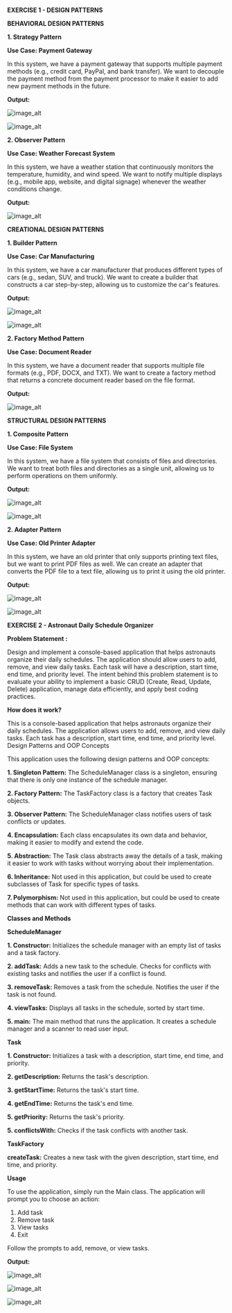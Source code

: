 **EXERCISE 1 - DESIGN PATTERNS**

**BEHAVIORAL DESIGN PATTERNS**

**1. Strategy Pattern**

**Use Case: Payment Gateway**

In this system, we have a payment gateway that supports multiple payment methods (e.g., credit card, PayPal, and bank transfer). We want to decouple the payment method from the payment processor to make it easier to add new payment methods in the future.

**Output:**

![image_alt](https://github.com/mahalakshmipp28/EI_Project_CSBS_TCE/blob/main/Payment_Gateway_1.png?raw=true)

![image_alt](https://github.com/mahalakshmipp28/EI_Project_CSBS_TCE/blob/main/Payment_Gateway_2.png?raw=true)

**2. Observer Pattern**

**Use Case: Weather Forecast System**

In this system, we have a weather station that continuously monitors the temperature, humidity, and wind speed. We want to notify multiple displays (e.g., mobile app, website, and digital signage) whenever the weather conditions change.

**Output:**

![image_alt](https://github.com/mahalakshmipp28/EI_Project_CSBS_TCE/blob/main/Weather_Forecast_1.png?raw=true)

**CREATIONAL DESIGN PATTERNS**

**1. Builder Pattern**

**Use Case: Car Manufacturing**

In this system, we have a car manufacturer that produces different types of cars (e.g., sedan, SUV, and truck). We want to create a builder that constructs a car step-by-step, allowing us to customize the car's features.

**Output:**

![image_alt](https://github.com/mahalakshmipp28/EI_Project_CSBS_TCE/blob/main/Car_Manufacturing_1.png?raw=true)

![image_alt](https://github.com/mahalakshmipp28/EI_Project_CSBS_TCE/blob/main/Car_Manufacturing_2.png?raw=true)

**2. Factory Method Pattern**

**Use Case: Document Reader**

In this system, we have a document reader that supports multiple file formats (e.g., PDF, DOCX, and TXT). We want to create a factory method that returns a concrete document reader based on the file format.

**Output:**

![image_alt](https://github.com/mahalakshmipp28/EI_Project_CSBS_TCE/blob/main/Document_Reader_1.png?raw=true)

**STRUCTURAL DESIGN PATTERNS**

**1. Composite Pattern**

**Use Case: File System**

In this system, we have a file system that consists of files and directories. We want to treat both files and directories as a single unit, allowing us to perform operations on them uniformly.

**Output:**

![image_alt](https://github.com/mahalakshmipp28/EI_Project_CSBS_TCE/blob/main/File_Systems_1.png?raw=true)

![image_alt](https://github.com/mahalakshmipp28/EI_Project_CSBS_TCE/blob/main/File_Systems_2.png?raw=true)

**2. Adapter Pattern**

**Use Case: Old Printer Adapter**

In this system, we have an old printer that only supports printing text files, but we want to print PDF files as well. We can create an adapter that converts the PDF file to a text file, allowing us to print it using the old printer.

**Output:**

![image_alt](https://github.com/mahalakshmipp28/EI_Project_CSBS_TCE/blob/main/Old_Printer_Adapter_1.png?raw=true)

![image_alt](https://github.com/mahalakshmipp28/EI_Project_CSBS_TCE/blob/main/Old_Printer_Adapter_2.png?raw=true)

**EXERCISE 2 - Astronaut Daily Schedule Organizer**

**Problem Statement :**

Design and implement a console-based application that helps astronauts organize their daily schedules. The application should allow users to add, remove, and view daily tasks. Each task will have a description, start time, end time, and priority level. The intent behind this problem statement is to evaluate your ability to implement a basic CRUD (Create, Read, Update, Delete) application, manage data efficiently, and apply best coding practices. 

**How does it work?**

This is a console-based application that helps astronauts organize their daily schedules. The application allows users to add, remove, and view daily tasks. Each task has a description, start time, end time, and priority level.
Design Patterns and OOP Concepts

This application uses the following design patterns and OOP concepts:

**1. Singleton Pattern:** The ScheduleManager class is a singleton, ensuring that there is only one instance of the schedule manager.

**2. Factory Pattern:** The TaskFactory class is a factory that creates Task objects.

**3. Observer Pattern:** The ScheduleManager class notifies users of task conflicts or updates.

**4. Encapsulation:** Each class encapsulates its own data and behavior, making it easier to modify and extend the code.

**5. Abstraction:** The Task class abstracts away the details of a task, making it easier to work with tasks without worrying about their implementation.

**6. Inheritance:** Not used in this application, but could be used to create subclasses of Task for specific types of tasks.

**7. Polymorphism:** Not used in this application, but could be used to create methods that can work with different types of tasks.

**Classes and Methods**

**ScheduleManager**

**1. Constructor:** Initializes the schedule manager with an empty list of tasks and a task factory.

**2. addTask:** Adds a new task to the schedule. Checks for conflicts with existing tasks and notifies the user if a conflict is found.

**3. removeTask:** Removes a task from the schedule. Notifies the user if the task is not found.

**4. viewTasks:** Displays all tasks in the schedule, sorted by start time.

**5. main:** The main method that runs the application. It creates a schedule manager and a scanner to read user input.

**Task**

**1. Constructor:** Initializes a task with a description, start time, end time, and priority.

**2. getDescription:** Returns the task's description.

**3. getStartTime:** Returns the task's start time.

**4. getEndTime:** Returns the task's end time.

**5. getPriority:** Returns the task's priority.

**5. conflictsWith:** Checks if the task conflicts with another task.

**TaskFactory**

**createTask:** Creates a new task with the given description, start time, end time, and priority.

**Usage**

To use the application, simply run the Main class. The application will prompt you to choose an action:
1. Add task
2. Remove task
3. View tasks
4. Exit

Follow the prompts to add, remove, or view tasks.

**Output:**

![image_alt](https://github.com/mahalakshmipp28/EI_Project_CSBS_TCE/blob/main/Schedule_Organiser_1.png?raw=true)

![image_alt](https://github.com/mahalakshmipp28/EI_Project_CSBS_TCE/blob/main/Schedule_Organiser_2.png?raw=true)

![image_alt](https://github.com/mahalakshmipp28/EI_Project_CSBS_TCE/blob/main/Schedule_Organiser_3.png?raw=true)
